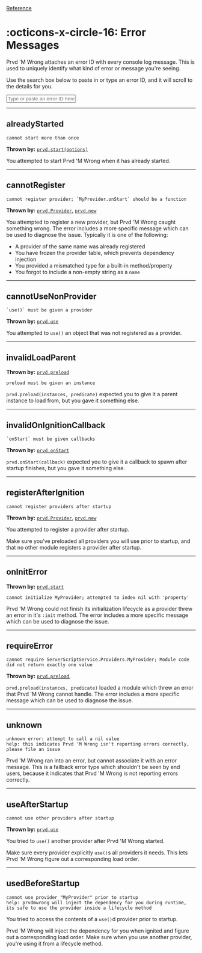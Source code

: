 <div class="pmwdoc-reference-breadcrumbs">
<a href="../">Reference</a>
</div>

# :octicons-x-circle-16: Error Messages

Prvd 'M Wrong attaches an error ID with every console log message. This is used to
uniquely identify what kind of error or message you're seeing.

Use the search box below to paste in or type an error ID, and it will scroll to
the details for you.

<input
 id="pmwdoc-error-box"
 class="md-input md-input--stretch"
 placeholder="Type or paste an error ID here..."
/>

<script src="../../assets/javascripts/error-msgs.js" defer></script>

---

## alreadyStarted

```Md
cannot start more than once
```

**Thrown by:** [`prvd.start(options)`](core/providers/start.md)

You attempted to start Prvd 'M Wrong when it has already started.

---

## cannotRegister

```Md
cannot register provider; `MyProvider.onStart` should be a function
```

**Thrown by:** [`prvd.Provider`](core/providers/provider.md),
[`prvd.new`](core/providers/provider.md)

You attempted to register a new provider, but Prvd 'M Wrong caught something wrong.
The error includes a more specific message which can be used to diagnose the
issue. Typically it is one of the following:

- A provider of the same name was already registered
- You have frozen the provider table, which prevents dependency injection
- You provided a mismatched type for a built-in method/property
- You forgot to include a non-empty string as a `name`

---

## cannotUseNonProvider

```Md
`use()` must be given a provider
```

**Thrown by:** [`prvd.use`](core/providers/use.md)

You attempted to `use()` an object that was not registered as a provider.

---

## invalidLoadParent

**Thrown by:** [`prvd.preload`](core/providers/preload.md)

```Md
preload must be given an instance
```

`prvd.preload(instances, predicate)` expected you to give it a parent instance
to load from, but you gave it something else.

---

## invalidOnIgnitionCallback

```Md
`onStart` must be given callbacks
```

**Thrown by:** [`prvd.onStart`](core/providers/on-start.md)

`prvd.onStart(callback)` expected you to give it a callback to spawn after
startup finishes, but you gave it something else.

---

## registerAfterIgnition

```Md
cannot register providers after startup
```

**Thrown by:** [`prvd.Provider`](core/providers/provider.md),
[`prvd.new`](core/providers/provider.md)

You attempted to register a provider after startup.

Make sure you've preloaded all providers you will use prior to startup, and
that no other module registers a provider after startup.

---

## onInitError

**Thrown by:** [`prvd.start`](core/providers/start.md)

```Md
cannot initialize MyProvider; attempted to index nil with 'property'
```

Prvd 'M Wrong could not finish its initialization lifecycle as a provider threw an
error in it's `:init` method. The error includes a more specific message which
can be used to diagnose the issue.

---

## requireError

```Md
cannot require ServerScriptService.Providers.MyProvider; Module code did not return exactly one value
```

**Thrown by:** [`prvd.preload`](core/providers/preload.md),

`prvd.preload(instances, predicate)` loaded a module which threw an error that
Prvd 'M Wrong cannot handle. The error includes a more specific message which can
be used to diagnose the issue.

---

## unknown

```Md
unknown error: attempt to call a nil value
help: this indicates Prvd 'M Wrong isn't reporting errors correctly, please file an issue
```

Prvd 'M Wrong ran into an error, but cannot associate it with an error message.
This is a fallback error type which shouldn't be seen by end users, because it
indicates that Prvd 'M Wrong is not reporting errors correctly.

---

## useAfterStartup

```Md
cannot use other providers after startup
```

**Thrown by:** [`prvd.use`](core/providers/use.md)

You tried to `use()` another provider after Prvd 'M Wrong started.

Make sure every provider explicitly `use()`s all providers it needs. This lets
Prvd 'M Wrong figure out a corresponding load order.

---

## usedBeforeStartup

```Md
cannot use provider "MyProvider" prior to startup
help: prvdmwrong will inject the dependency for you during runtime, its safe to use the provider inside a lifecycle method
```

You tried to access the contents of a `use()`d provider prior to startup.

Prvd 'M Wrong will inject the dependency for you when ignited and figure out a
corresponding load order. Make sure when you use another provider, you're
using it from a lifecycle method.

